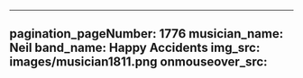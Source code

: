 ------
pagination_pageNumber: 1776
musician_name: Neil
band_name: Happy Accidents
img_src: images/musician1811.png
onmouseover_src: 
------